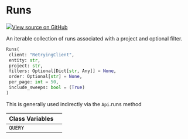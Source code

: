 # Runs



[![](https://www.tensorflow.org/images/GitHub-Mark-32px.png)View source on GitHub](https://www.github.com/wandb/client/tree/1725d84a5bc68d5ecf9aedcbcc447e7e2fb1a1cf/wandb/apis/public.py#L1544-L1654)



An iterable collection of runs associated with a project and optional filter.

```python
Runs(
 client: "RetryingClient",
 entity: str,
 project: str,
 filters: Optional[Dict[str, Any]] = None,
 order: Optional[str] = None,
 per_page: int = 50,
 include_sweeps: bool = (True)
)
```



This is generally used indirectly via the `Api`.runs method



| Class Variables | |
| :--- | :--- |
| `QUERY` | |

